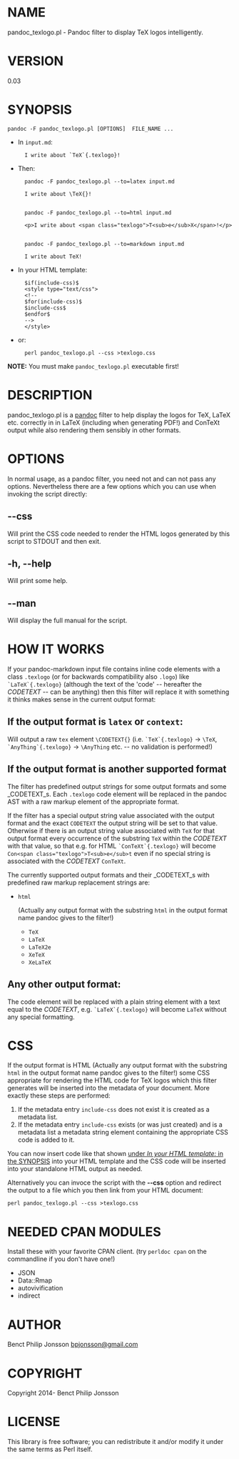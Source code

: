 # NAME

pandoc\_texlogo.pl - Pandoc filter to display TeX logos intelligently.

# VERSION

0.03

# SYNOPSIS

    pandoc -F pandoc_texlogo.pl [OPTIONS]  FILE_NAME ...

- In `input.md`:

        I write about `TeX`{.texlogo}!

- Then:

        pandoc -F pandoc_texlogo.pl --to=latex input.md

        I write about \TeX{}!

        
        pandoc -F pandoc_texlogo.pl --to=html input.md

        <p>I write about <span class="texlogo">T<sub>e</sub>X</span>!</p>


        pandoc -F pandoc_texlogo.pl --to=markdown input.md

        I write about TeX!

- In your HTML template:

        $if(include-css)$
        <style type="text/css">
        <!--
        $for(include-css)$
        $include-css$
        $endfor$
        -->
        </style>

- or:

        perl pandoc_texlogo.pl --css >texlogo.css

__NOTE:__ You must make `pandoc_texlogo.pl` executable first!

# DESCRIPTION

pandoc\_texlogo.pl is a [pandoc](http://johnmacfarlane.net/pandoc/)
filter to help display the logos for TeX, LaTeX etc. correctly in in
LaTeX (including when generating PDF!) and ConTeXt output
while also rendering them sensibly in other formats.

# OPTIONS

In normal usage, as a pandoc filter, you need not and can not pass any
options.  Nevertheless there are a few options which you can use when
invoking the script directly:

## __--css__

Will print the CSS code needed to render the HTML logos generated by
this script to STDOUT and then exit.

## __-h__, __--help__

Will print some help.

## __--man__

Will display the full manual for the script.

# HOW IT WORKS

If your pandoc-markdown input file contains inline code elements with a
class `.texlogo` (or for backwards compatibility also `.logo`) like
`` `LaTeX`{.texlogo} `` (although the text of the 'code' -- hereafter the
_CODETEXT_ -- can be anything) then this filter will replace it with
something it thinks makes sense in the current output format:

## If the output format is `latex` or `context`:

Will output a raw `tex` element `\CODETEXT{}` (i.e. `` `TeX`{.texlogo} ``
\-> `\TeX`, `` `AnyThing`{.texlogo} `` -> `\AnyThing` etc. -- no
validation is performed!)

## If the output format is another supported format

The filter has predefined output strings for some output formats and
some _CODETEXT_s.  Each `.texlogo` code element will be replaced in
the pandoc AST with a raw markup element of the appropriate format.

If the filter has a special output string value associated with the
output format and the exact `CODETEXT` the output string will be set to
that value.  Otherwise if there is an output string value associated
with `TeX` for that output format every occurrence of the substring
`TeX` within the _CODETEXT_ with that value, so that e.g. for HTML
`` `ConTeXt`{.texlogo} `` will become
`Con<span class="texlogo">T<sub>e</sub>t` even if no
special string is associated with the _CODETEXT_ `ConTeXt`.

The currently supported output formats and their _CODETEXT_s with
predefined raw markup replacement strings are:

- `html`

    (Actually any output format with the substring `html` in the output format name pandoc gives to the filter!)

    - `TeX`
    - `LaTeX`
    - `LaTeX2e`
    - `XeTeX`
    - `XeLaTeX`

## Any other output format:

The code element will be replaced with a plain string element with a text equal to the _CODETEXT_,
e.g. `` `LaTeX`{.texlogo} `` will become `LaTeX` without any special formatting.

# CSS

If the output format is HTML (Actually any output format with the
substring `html` in the output format name pandoc gives to the filter!)
some CSS appropriate for rendering the HTML code for TeX logos which this
filter generates will be inserted into the metadata of your document.
More exactly these steps are performed:

1. If the metadata entry `include-css` does not exist it is created as a metadata list.
2. If the metadata entry `include-css` exists (or was just created) and is a metadata list
a metadata string element containing the appropriate CSS code is added to it.

You can now insert code like that shown 
[under _In your HTML template:_ in the SYNOPSIS](#In-your-HTML-template)
into your HTML template and the CSS code will be inserted into your standalone
HTML output as needed.

Alternatively you can invoce the script with the __--css__ option and redirect
the output to a file which you then link from your HTML document:

    perl pandoc_texlogo.pl --css >texlogo.css

# NEEDED CPAN MODULES

Install these with your favorite CPAN client.
(try `perldoc cpan` on the commandline if you don't have one!)

- JSON
- Data::Rmap
- autovivification
- indirect

# AUTHOR

Benct Philip Jonsson <bpjonsson@gmail.com>

# COPYRIGHT

Copyright 2014- Benct Philip Jonsson

# LICENSE

This library is free software; you can redistribute it and/or modify
it under the same terms as Perl itself.
